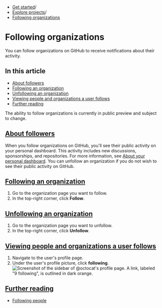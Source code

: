   * [Get started](https://docs.github.com/en/get-started "Get started")/
  * [Explore projects](https://docs.github.com/en/get-started/exploring-projects-on-github "Explore projects")/
  * [Following organizations](https://docs.github.com/en/get-started/exploring-projects-on-github/following-organizations "Following organizations")


# Following organizations
You can follow organizations on GitHub to receive notifications about their activity.
## In this article
  * [About followers](https://docs.github.com/en/get-started/exploring-projects-on-github/following-organizations#about-followers)
  * [Following an organization](https://docs.github.com/en/get-started/exploring-projects-on-github/following-organizations#following-an-organization)
  * [Unfollowing an organization](https://docs.github.com/en/get-started/exploring-projects-on-github/following-organizations#unfollowing-an-organization)
  * [Viewing people and organizations a user follows](https://docs.github.com/en/get-started/exploring-projects-on-github/following-organizations#viewing-people-and-organizations-a-user-follows)
  * [Further reading](https://docs.github.com/en/get-started/exploring-projects-on-github/following-organizations#further-reading)


The ability to follow organizations is currently in public preview and subject to change.
## [About followers](https://docs.github.com/en/get-started/exploring-projects-on-github/following-organizations#about-followers)
When you follow organizations on GitHub, you'll see their public activity on your personal dashboard. This activity includes new discussions, sponsorships, and repositories. For more information, see [About your personal dashboard](https://docs.github.com/en/account-and-profile/setting-up-and-managing-your-personal-account-on-github/managing-user-account-settings/about-your-personal-dashboard#staying-updated-with-activity-from-the-community).
You can unfollow an organization if you do not wish to see their public activity on GitHub.
## [Following an organization](https://docs.github.com/en/get-started/exploring-projects-on-github/following-organizations#following-an-organization)
  1. Go to the organization page you want to follow.
  2. In the top-right corner, click **Follow**.


## [Unfollowing an organization](https://docs.github.com/en/get-started/exploring-projects-on-github/following-organizations#unfollowing-an-organization)
  1. Go to the organization page you want to unfollow.
  2. In the top-right corner, click **Unfollow**.


## [Viewing people and organizations a user follows](https://docs.github.com/en/get-started/exploring-projects-on-github/following-organizations#viewing-people-and-organizations-a-user-follows)
  1. Navigate to the user's profile page.
  2. Under the user's profile picture, click **following**.
![Screenshot of the sidebar of @octocat's profile page. A link, labeled "9 following", is outlined in dark orange.](https://docs.github.com/assets/cb-76394/images/help/profile/user-profile-following.png)


## [Further reading](https://docs.github.com/en/get-started/exploring-projects-on-github/following-organizations#further-reading)
  * [Following people](https://docs.github.com/en/get-started/exploring-projects-on-github/following-people)


